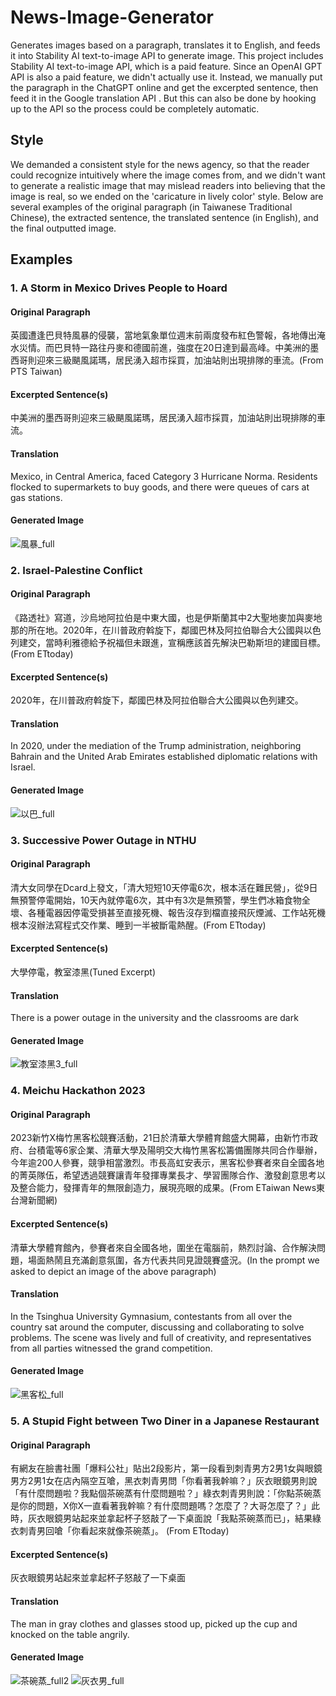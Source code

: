 # News-Image-Generator
Generates images based on a paragraph, translates it to English, and feeds it into Stability AI text-to-image API to generate image.
This project includes Stability AI text-to-image API, which is a paid feature.
Since an OpenAI GPT API is also a paid feature, we didn't actually use it. Instead, we manually put the paragraph in the ChatGPT online and get the excerpted sentence, then feed it in the Google translation API . But this can also be done by hooking up to the API so the process could be completely automatic.
## Style
We demanded a consistent style for the news agency, so that the reader could recognize intuitively where the image comes from, and we didn't want to generate a realistic image that may mislead readers into believing that the image is real, so we ended on the 'caricature in lively color' style.
Below are several examples of the original paragraph (in Taiwanese Traditional Chinese), the extracted sentence, the translated sentence (in English), and the final outputted image.
## Examples
### 1. A Storm in Mexico Drives People to Hoard
#### Original Paragraph
  英國遭逢巴貝特風暴的侵襲，當地氣象單位週末前兩度發布紅色警報，各地傳出淹水災情。而巴貝特一路往丹麥和德國前進，強度在20日達到最高峰。中美洲的墨西哥則迎來三級颶風諾瑪，居民湧入超市採買，加油站則出現排隊的車流。(From PTS Taiwan)
#### Excerpted Sentence(s)
  中美洲的墨西哥則迎來三級颶風諾瑪，居民湧入超市採買，加油站則出現排隊的車流。
#### Translation
  Mexico, in Central America, faced Category 3 Hurricane Norma. Residents flocked to supermarkets to buy goods, and there were queues of cars at gas stations.
#### Generated Image
![風暴_full](https://github.com/ssuyung/News-Image-Generator/assets/39045469/8adbc718-d76c-42f7-95e7-9fd4190e1f21)
### 2. Israel-Palestine Conflict
#### Original Paragraph
  《路透社》寫道，沙烏地阿拉伯是中東大國，也是伊斯蘭其中2大聖地麥加與麥地那的所在地。2020年，在川普政府斡旋下，鄰國巴林及阿拉伯聯合大公國與以色列建交，當時利雅德給予祝福但未跟進，宣稱應該首先解決巴勒斯坦的建國目標。(From ETtoday)
#### Excerpted Sentence(s)
  2020年，在川普政府斡旋下，鄰國巴林及阿拉伯聯合大公國與以色列建交。
#### Translation
  In 2020, under the mediation of the Trump administration, neighboring Bahrain and the United Arab Emirates established diplomatic relations with Israel.
#### Generated Image
![以巴_full](https://github.com/ssuyung/News-Image-Generator/assets/39045469/640f7acc-a5a9-4e67-9c45-39ee71fcaee5)

### 3. Successive Power Outage in NTHU
#### Original Paragraph
  清大女同學在Dcard上發文，「清大短短10天停電6次，根本活在難民營」，從9日無預警停電開始，10天內就停電6次，其中有3次是無預警，學生們冰箱食物全壞、各種電器因停電受損甚至直接死機、報告沒存到檔直接飛灰煙滅、工作站死機根本沒辦法寫程式交作業、睡到一半被斷電熱醒。(From ETtoday)
#### Excerpted Sentence(s)
  大學停電，教室漆黑(Tuned Excerpt)
#### Translation
  There is a power outage in the university and the classrooms are dark
#### Generated Image
![教室漆黑3_full](https://github.com/ssuyung/News-Image-Generator/assets/39045469/e24ae527-bbba-4f0e-beb0-3ba6d95ef563)
### 4. Meichu Hackathon 2023
#### Original Paragraph
  2023新竹X梅竹黑客松競賽活動，21日於清華大學體育館盛大開幕，由新竹市政府、台積電等6家企業、清華大學及陽明交大梅竹黑客松籌備團隊共同合作舉辦，今年逾200人參賽，競爭相當激烈。市長高虹安表示，黑客松參賽者來自全國各地的菁英隊伍，希望透過競賽讓青年發揮專業長才、學習團隊合作、激發創意思考以及整合能力，發揮青年的無限創造力，展現亮眼的成果。(From ETaiwan News東台灣新聞網)
#### Excerpted Sentence(s)
  清華大學體育館內，參賽者來自全國各地，圍坐在電腦前，熱烈討論、合作解決問題，場面熱鬧且充滿創意氛圍，各方代表共同見證競賽盛況。(In the prompt we asked to depict an image of the above paragraph)
#### Translation
  In the Tsinghua University Gymnasium, contestants from all over the country sat around the computer, discussing and collaborating to solve problems. The scene was lively and full of creativity, and representatives from all parties witnessed the grand competition.
#### Generated Image
![黑客松_full](https://github.com/ssuyung/News-Image-Generator/assets/39045469/2c6a7cdd-d241-4fb1-9cfd-b8dbf1ea8572)

### 5. A Stupid Fight between Two Diner in a Japanese Restaurant
#### Original Paragraph
  有網友在臉書社團「爆料公社」貼出2段影片，第一段看到刺青男方2男1女與眼鏡男方2男1女在店內隔空互嗆，黑衣刺青男問「你看著我幹嘛？」灰衣眼鏡男則說「有什麼問題啦？我點個茶碗蒸有什麼問題啦？」綠衣刺青男則說：「你點茶碗蒸是你的問題，X你X一直看著我幹嘛？有什麼問題嗎？怎麼了？大哥怎麼了？」此時，灰衣眼鏡男站起來並拿起杯子怒敲了一下桌面說「我點茶碗蒸而已」，結果綠衣刺青男回嗆「你看起來就像茶碗蒸」。 (From ETtoday) 
#### Excerpted Sentence(s)
  灰衣眼鏡男站起來並拿起杯子怒敲了一下桌面
#### Translation
  The man in gray clothes and glasses stood up, picked up the cup and knocked on the table angrily.
#### Generated Image
  ![茶碗蒸_full2](https://github.com/ssuyung/News-Image-Generator/assets/39045469/d92c3f4d-56a0-4a43-98f2-7e2d4e7a6e79)
![灰衣男_full](https://github.com/ssuyung/News-Image-Generator/assets/39045469/d2a11129-1f66-4b2f-9b8d-b6f7123fe991)

